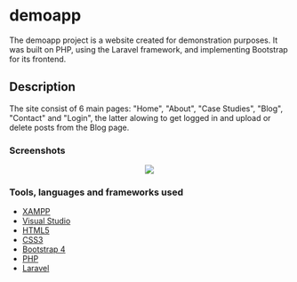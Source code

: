 # demoapp

The demoapp project is a website created for demonstration purposes. It was built on PHP, using the Laravel framework, and implementing Bootstrap for its frontend.


## Description

The site consist of 6 main pages: "Home", "About", "Case Studies", "Blog", "Contact" and "Login", the latter alowing to get logged in and upload or delete posts from the Blog page.


### Screenshots
<p align="center"><img src="https://github.com/danilonocella/demoapp/blob/master/demoapp%20screenshots.gif"></p>


### Tools, languages and frameworks used

* [XAMPP](https://www.apachefriends.org/)
* [Visual Studio](https://visualstudio.microsoft.com)
* [HTML5](https://www.w3.org/TR/html/)
* [CSS3](https://www.w3.org/TR/2018/CR-css-text-decor-3-20180703/)
* [Bootstrap 4](https://getbootstrap.com/)
* [PHP](http://php.net/)
* [Laravel](https://laravel.com/)
